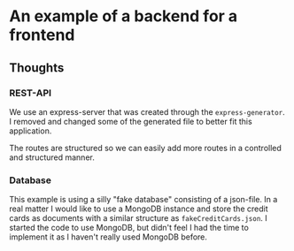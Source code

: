 # An example of a backend for a frontend

## Thoughts
### REST-API
We use an express-server that was created through the `express-generator`.
I removed and changed some of the generated file to better fit this application.

The routes are structured so we can easily add more routes in a controlled and structured manner.

### Database
This example is using a silly "fake database" consisting of a json-file. In a real matter I would like to use a MongoDB instance and store the credit cards as documents with a similar structure as `fakeCreditCards.json`. I started the code to use MongoDB, but didn't feel I had the time to implement it as I haven't really used MongoDB before.